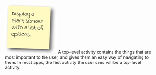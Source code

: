 ![](.guides/img/2.png)
A top-level activity contains the things that are most important to the user, and gives them an easy way of navigating to them. In most apps, the first activity the user sees will be a top-level activity.
